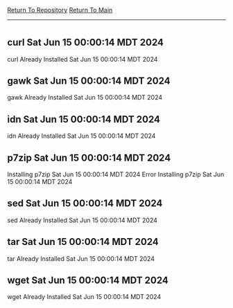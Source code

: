 [Return To Repository](https://github.com/DigitalWarrior/piholeparser/)
[Return To Main](https://github.com/DigitalWarrior/piholeparser/blob/master/RecentRunLogs/Mainlog.md)
____________________________________
# 
## curl Sat Jun 15 00:00:14 MDT 2024
curl Already Installed Sat Jun 15 00:00:14 MDT 2024
## gawk Sat Jun 15 00:00:14 MDT 2024
gawk Already Installed Sat Jun 15 00:00:14 MDT 2024
## idn Sat Jun 15 00:00:14 MDT 2024
idn Already Installed Sat Jun 15 00:00:14 MDT 2024
## p7zip Sat Jun 15 00:00:14 MDT 2024
Installing p7zip Sat Jun 15 00:00:14 MDT 2024
Error Installing p7zip Sat Jun 15 00:00:14 MDT 2024
## sed Sat Jun 15 00:00:14 MDT 2024
sed Already Installed Sat Jun 15 00:00:14 MDT 2024
## tar Sat Jun 15 00:00:14 MDT 2024
tar Already Installed Sat Jun 15 00:00:14 MDT 2024
## wget Sat Jun 15 00:00:14 MDT 2024
wget Already Installed Sat Jun 15 00:00:14 MDT 2024
